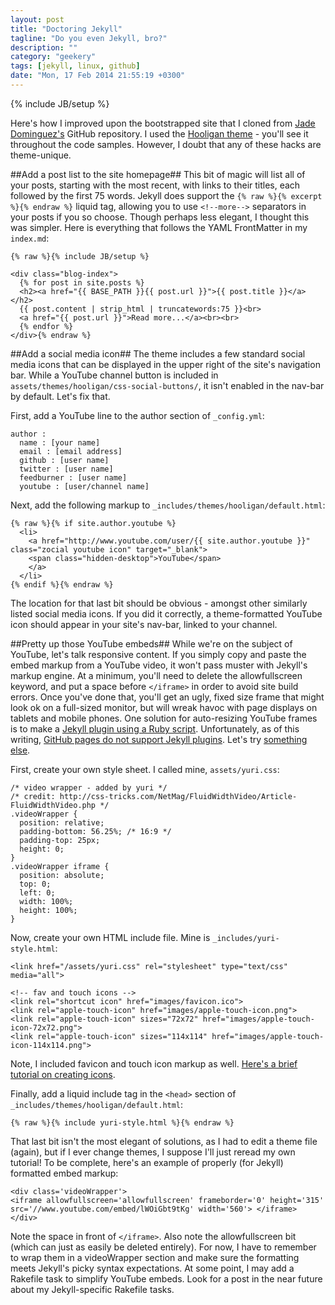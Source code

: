 ```yaml
---
layout: post
title: "Doctoring Jekyll"
tagline: "Do you even Jekyll, bro?"
description: ""
category: "geekery"
tags: [jekyll, linux, github]
date: "Mon, 17 Feb 2014 21:55:19 +0300"
---
```

{% include JB/setup %}

Here's how I improved upon the bootstrapped site that I cloned from [Jade Dominguez's](http://jekyllbootstrap.com) GitHub repository.  I used the [Hooligan theme](http://themes.jekyllbootstrap.com/preview/hooligan) - you'll see it throughout the code samples.  However, I doubt that any of these hacks are theme-unique.

##Add a post list to the site homepage##
This bit of magic will list all of your posts, starting with the most recent, with links to their titles, each followed by the first 75 words.  Jekyll does support the `{% raw %}{% excerpt %}{% endraw %}` liquid tag, allowing you to use `<!--more-->` separators in your posts if you so choose.  Though perhaps less elegant, I thought this was simpler.  Here is everything that follows the YAML FrontMatter in my `index.md`:

    {% raw %}{% include JB/setup %}

    <div class="blog-index">  
      {% for post in site.posts %}
      <h2><a href="{{ BASE_PATH }}{{ post.url }}">{{ post.title }}</a></h2>
      {{ post.content | strip_html | truncatewords:75 }}<br>
      <a href="{{ post.url }}">Read more...</a><br><br>
      {% endfor %}
    </div>{% endraw %}

##Add a social media icon##
The theme includes a few standard social media icons that can be displayed in the upper right of the site's navigation bar.  While a YouTube channel button is included in `assets/themes/hooligan/css-social-buttons/`, it isn't enabled in the nav-bar by default.  Let's fix that.

First, add a YouTube line to the author section of `_config.yml`:

    author : 
      name : [your name]
      email : [email address]
      github : [user name]
      twitter : [user name]
      feedburner : [user name]
      youtube : [user/channel name]

Next, add the following markup to `_includes/themes/hooligan/default.html`:

    {% raw %}{% if site.author.youtube %}
      <li>
        <a href="http://www.youtube.com/user/{{ site.author.youtube }}" class="zocial youtube icon" target="_blank">
        <span class="hidden-desktop">YouTube</span>
        </a>
      </li>
    {% endif %}{% endraw %}

The location for that last bit should be obvious - amongst other similarly listed social media icons.  If you did it correctly, a theme-formatted YouTube icon should appear in your site's nav-bar, linked to your channel.

##Pretty up those YouTube embeds##
While we're on the subject of YouTube, let's talk responsive content.  If you simply copy and paste the embed markup from a YouTube video, it won't pass muster with Jekyll's markup engine.  At a minimum, you'll need to delete the allowfullscreen keyword, and put a space before `</iframe>` in order to avoid site build errors.  Once you've done that, you'll get an ugly, fixed size frame that might look ok on a full-sized monitor, but will wreak havoc with page displays on tablets and mobile phones.  One solution for auto-resizing YouTube frames is to make a [Jekyll plugin using a Ruby script](http://brettterpstra.com/2013/01/20/jekyll-tag-plugin-for-responsive-youtube-video-embeds).  Unfortunately, as of this writing, [GitHub pages do not support Jekyll plugins](https://help.github.com/articles/pages-don-t-build-unable-to-run-jekyll).  Let's try [something else](http://css-tricks.com/NetMag/FluidWidthVideo/Article-FluidWidthVideo.php).

First, create your own style sheet.  I called mine, `assets/yuri.css`:

    /* video wrapper - added by yuri */
    /* credit: http://css-tricks.com/NetMag/FluidWidthVideo/Article-FluidWidthVideo.php */
    .videoWrapper {
	  position: relative;
	  padding-bottom: 56.25%; /* 16:9 */
	  padding-top: 25px;
	  height: 0;
    }
    .videoWrapper iframe {
	  position: absolute;
	  top: 0;
	  left: 0;
	  width: 100%;
	  height: 100%;
    }

Now, create your own HTML include file.  Mine is `_includes/yuri-style.html`:

    <link href="/assets/yuri.css" rel="stylesheet" type="text/css" media="all">

    <!-- fav and touch icons -->
    <link rel="shortcut icon" href="images/favicon.ico">
    <link rel="apple-touch-icon" href="images/apple-touch-icon.png">
    <link rel="apple-touch-icon" sizes="72x72" href="images/apple-touch-icon-72x72.png">
    <link rel="apple-touch-icon" sizes="114x114" href="images/apple-touch-icon-114x114.png">

Note, I included favicon and touch icon markup as well.  [Here's a brief tutorial on creating icons](http://richmartel.com/articles/favicon.php).

Finally, add a liquid include tag in the `<head>` section of `_includes/themes/hooligan/default.html`:

    {% raw %}{% include yuri-style.html %}{% endraw %}

That last bit isn't the most elegant of solutions, as I had to edit a theme file (again), but if I ever change themes, I suppose I'll just reread my own tutorial!  To be complete, here's an example of properly (for Jekyll) formatted embed markup:

    <div class='videoWrapper'>
    <iframe allowfullscreen='allowfullscreen' frameborder='0' height='315' src='//www.youtube.com/embed/lWOiGbt9tKg' width='560'> </iframe>
    </div>

Note the space in front of `</iframe>`.  Also note the allowfullscreen bit (which can just as easily be deleted entirely).  For now, I have to remember to wrap them in a videoWrapper section and make sure the formatting meets Jekyll's picky syntax expectations.   At some point, I may add a Rakefile task to simplify YouTube embeds.  Look for a post in the near future about my Jekyll-specific Rakefile tasks.
